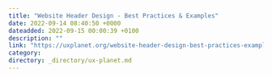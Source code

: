 ```yaml
---
title: "Website Header Design - Best Practices & Examples"
date: 2022-09-14 08:40:50 +0000
dateadded: 2022-09-15 00:00:39 +0100
description: ""
link: "https://uxplanet.org/website-header-design-best-practices-examples-d383e097e2d3?source=rss----819cc2aaeee0---4"
category:
directory: _directory/ux-planet.md
---
```

